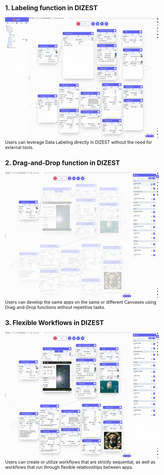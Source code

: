 ## 1. Labeling function in DIZEST
![screenshot](./screenshots/2x_DIZEST_Labeling_short.gif)
Users can leverage Data Labeling directly in DIZEST without the need for external tools.


## 2. Drag-and-Drop function in DIZEST
![screenshot](./screenshots/2x_DIZEST_example3.gif)
Users can develop the same apps on the same or different Canvases using Drag-and-Drop functions without repetitive tasks.


## 3. Flexible Workflows in DIZEST
![screenshot](./screenshots/2x_DIZEST_example4.gif)
Users can create or utilize workflows that are strictly sequential, as well as workflows that run through flexible relationships between apps. 